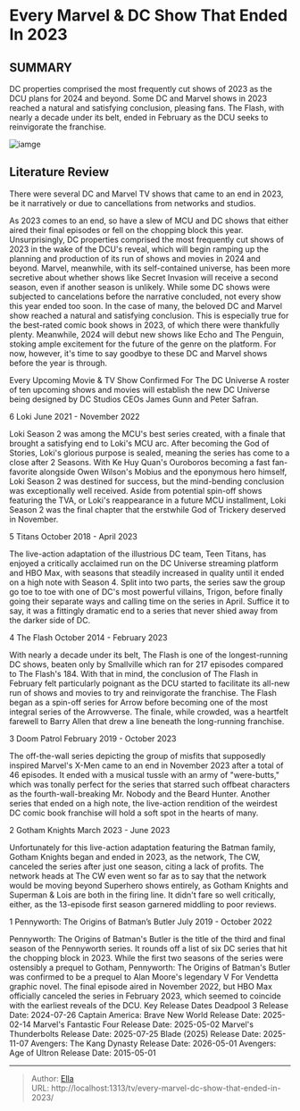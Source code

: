 # Every Marvel &amp; DC Show That Ended In 2023


## SUMMARY 


 DC properties comprised the most frequently cut shows of 2023 as the DCU plans for 2024 and beyond. 
 Some DC and Marvel shows in 2023 reached a natural and satisfying conclusion, pleasing fans. 
 The Flash, with nearly a decade under its belt, ended in February as the DCU seeks to reinvigorate the franchise. 

![iamge](https://static1.srcdn.com/wordpress/wp-content/uploads/2023/12/starfire-flash-and-loki.jpg)

## Literature Review
There were several DC and Marvel TV shows that came to an end in 2023, be it narratively or due to cancellations from networks and studios.




As 2023 comes to an end, so have a slew of MCU and DC shows that either aired their final episodes or fell on the chopping block this year. Unsurprisingly, DC properties comprised the most frequently cut shows of 2023 in the wake of the DCU&#39;s reveal, which will begin ramping up the planning and production of its run of shows and movies in 2024 and beyond. Marvel, meanwhile, with its self-contained universe, has been more secretive about whether shows like Secret Invasion will receive a second season, even if another season is unlikely.
While some DC shows were subjected to cancelations before the narrative concluded, not every show this year ended too soon. In the case of many, the beloved DC and Marvel show reached a natural and satisfying conclusion. This is especially true for the best-rated comic book shows in 2023, of which there were thankfully plenty. Meanwhile, 2024 will debut new shows like Echo and The Penguin, stoking ample excitement for the future of the genre on the platform. For now, however, it&#39;s time to say goodbye to these DC and Marvel shows before the year is through.
            
 
 Every Upcoming Movie &amp; TV Show Confirmed For The DC Universe 
A roster of ten upcoming shows and movies will establish the new DC Universe being designed by DC Studios CEOs James Gunn and Peter Safran.













 








 6  Loki 
June 2021 - November 2022


 







Loki Season 2 was among the MCU&#39;s best series created, with a finale that brought a satisfying end to Loki&#39;s MCU arc. After becoming the God of Stories, Loki&#39;s glorious purpose is sealed, meaning the series has come to a close after 2 Seasons. With Ke Huy Quan&#39;s Ouroboros becoming a fast fan-favorite alongside Owen Wilson&#39;s Mobius and the eponymous hero himself, Loki Season 2 was destined for success, but the mind-bending conclusion was exceptionally well received. Aside from potential spin-off shows featuring the TVA, or Loki&#39;s reappearance in a future MCU installment, Loki Season 2 was the final chapter that the erstwhile God of Trickery deserved in November.





 5  Titans 
October 2018 - April 2023
        

The live-action adaptation of the illustrious DC team, Teen Titans, has enjoyed a critically acclaimed run on the DC Universe streaming platform and HBO Max, with seasons that steadily increased in quality until it ended on a high note with Season 4. Split into two parts, the series saw the group go toe to toe with one of DC&#39;s most powerful villains, Trigon, before finally going their separate ways and calling time on the series in April. Suffice it to say, it was a fittingly dramatic end to a series that never shied away from the darker side of DC.





 4  The Flash 
October 2014 - February 2023


 







With nearly a decade under its belt, The Flash is one of the longest-running DC shows, beaten only by Smallville which ran for 217 episodes compared to The Flash&#39;s 184. With that in mind, the conclusion of The Flash in February felt particularly poignant as the DCU started to facilitate its all-new run of shows and movies to try and reinvigorate the franchise. The Flash began as a spin-off series for Arrow before becoming one of the most integral series of the Arrowverse. The finale, while crowded, was a heartfelt farewell to Barry Allen that drew a line beneath the long-running franchise.





 3  Doom Patrol 
February 2019 - October 2023


 







The off-the-wall series depicting the group of misfits that supposedly inspired Marvel&#39;s X-Men came to an end in November 2023 after a total of 46 episodes. It ended with a musical tussle with an army of &#34;were-butts,&#34; which was tonally perfect for the series that starred such offbeat characters as the fourth-wall-breaking Mr. Nobody and the Beard Hunter. Another series that ended on a high note, the live-action rendition of the weirdest DC comic book franchise will hold a soft spot in the hearts of many.





 2  Gotham Knights 
March 2023 - June 2023
        

Unfortunately for this live-action adaptation featuring the Batman family, Gotham Knights began and ended in 2023, as the network, The CW, canceled the series after just one season, citing a lack of profits. The network heads at The CW even went so far as to say that the network would be moving beyond Superhero shows entirely, as Gotham Knights and Superman &amp; Lois are both in the firing line. It didn&#39;t fare so well critically, either, as the 13-episode first season garnered middling to poor reviews.





 1  Pennyworth: The Origins of Batman’s Butler 
July 2019 - October 2022
        

Pennyworth: The Origins of Batman&#39;s Butler is the title of the third and final season of the Pennyworth series. It rounds off a list of six DC series that hit the chopping block in 2023. While the first two seasons of the series were ostensibly a prequel to Gotham, Pennyworth: The Origins of Batman&#39;s Butler was confirmed to be a prequel to Alan Moore&#39;s legendary V For Vendetta graphic novel. The final episode aired in November 2022, but HBO Max officially canceled the series in February 2023, which seemed to coincide with the earliest reveals of the DCU.
   Key Release Dates             Deadpool 3 Release Date: 2024-07-26                   Captain America: Brave New World Release Date: 2025-02-14                  Marvel&#39;s Fantastic Four Release Date: 2025-05-02                  Marvel&#39;s Thunderbolts Release Date: 2025-07-25                  Blade (2025) Release Date: 2025-11-07                  Avengers: The Kang Dynasty  Release Date: 2026-05-01                  Avengers: Age of Ultron Release Date: 2015-05-01      

---

> Author: [Ella](https://instagram.hk.cn/)  
> URL: http://localhost:1313/tv/every-marvel-dc-show-that-ended-in-2023/  

